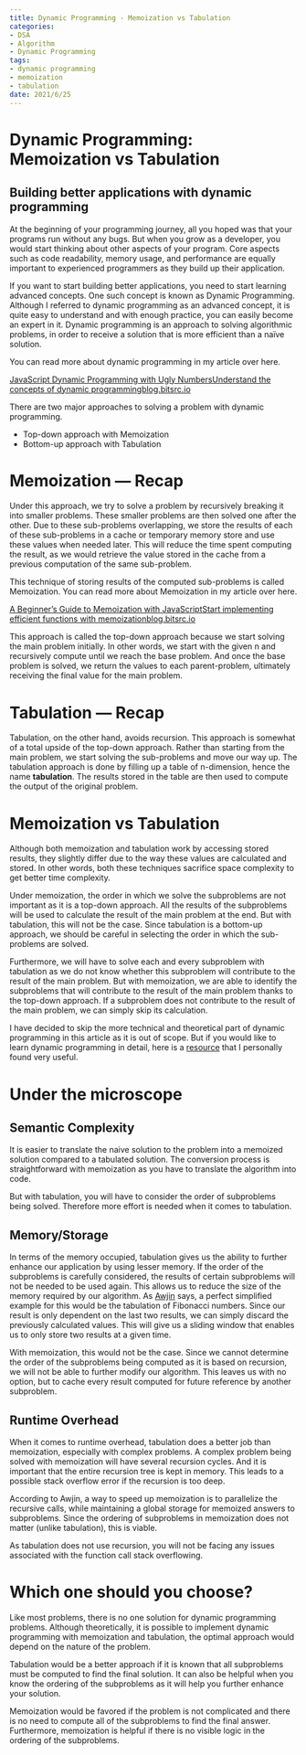 ```yaml
---
title: Dynamic Programming - Memoization vs Tabulation
categories:
- DSA
- Algorithm
- Dynamic Programming
tags:
- dynamic programming
- memoization 
- tabulation
date: 2021/6/25
---
```




# Dynamic Programming: Memoization vs Tabulation

## Building better applications with dynamic programming

At the beginning of your programming journey, all you hoped was that your programs run without any bugs. But when you grow as a developer, you would start thinking about other aspects of your program. Core aspects such as code readability, memory usage, and performance are equally important to experienced programmers as they build up their application.

If you want to start building better applications, you need to start learning advanced concepts. One such concept is known as Dynamic Programming. Although I referred to dynamic programming as an advanced concept, it is quite easy to understand and with enough practice, you can easily become an expert in it. Dynamic programming is an approach to solving algorithmic problems, in order to receive a solution that is more efficient than a naïve solution.

You can read more about dynamic programming in my article over here.

[JavaScript Dynamic Programming with Ugly NumbersUnderstand the concepts of dynamic programmingblog.bitsrc.io](https://blog.bitsrc.io/javascript-dynamic-programming-with-ugly-numbers-63d5658113e4)

There are two major approaches to solving a problem with dynamic programming.

- Top-down approach with Memoization
- Bottom-up approach with Tabulation

# Memoization — Recap

Under this approach, we try to solve a problem by recursively breaking it into smaller problems. These smaller problems are then solved one after the other. Due to these sub-problems overlapping, we store the results of each of these sub-problems in a cache or temporary memory store and use these values when needed later. This will reduce the time spent computing the result, as we would retrieve the value stored in the cache from a previous computation of the same sub-problem.

This technique of storing results of the computed sub-problems is called Memoization. You can read more about Memoization in my article over here.

[A Beginner’s Guide to Memoization with JavaScriptStart implementing efficient functions with memoizationblog.bitsrc.io](https://blog.bitsrc.io/a-beginners-guide-to-memoization-with-javascript-59d9c818f4c8)

This approach is called the top-down approach because we start solving the main problem initially. In other words, we start with the given n and recursively compute until we reach the base problem. And once the base problem is solved, we return the values to each parent-problem, ultimately receiving the final value for the main problem.

# Tabulation — Recap

Tabulation, on the other hand, avoids recursion. This approach is somewhat of a total upside of the top-down approach. Rather than starting from the main problem, we start solving the sub-problems and move our way up. The tabulation approach is done by filling up a table of n-dimension, hence the name **tabulation**. The results stored in the table are then used to compute the output of the original problem.

# Memoization vs Tabulation

Although both memoization and tabulation work by accessing stored results, they slightly differ due to the way these values are calculated and stored. In other words, both these techniques sacrifice space complexity to get better time complexity.

Under memoization, the order in which we solve the subproblems are not important as it is a top-down approach. All the results of the subproblems will be used to calculate the result of the main problem at the end. But with tabulation, this will not be the case. Since tabulation is a bottom-up approach, we should be careful in selecting the order in which the sub-problems are solved.

Furthermore, we will have to solve each and every subproblem with tabulation as we do not know whether this subproblem will contribute to the result of the main problem. But with memoization, we are able to identify the subproblems that will contribute to the result of the main problem thanks to the top-down approach. If a subproblem does not contribute to the result of the main problem, we can simply skip its calculation.

I have decided to skip the more technical and theoretical part of dynamic programming in this article as it is out of scope. But if you would like to learn dynamic programming in detail, here is a [resource](https://www2.cs.duke.edu/courses/spring16/compsci330/Notes/dynamic.pdf) that I personally found very useful.

# Under the microscope

## Semantic Complexity

It is easier to translate the naive solution to the problem into a memoized solution compared to a tabulated solution. The conversion process is straightforward with memoization as you have to translate the algorithm into code.

But with tabulation, you will have to consider the order of subproblems being solved. Therefore more effort is needed when it comes to tabulation.

## Memory/Storage

In terms of the memory occupied, tabulation gives us the ability to further enhance our application by using lesser memory. If the order of the subproblems is carefully considered, the results of certain subproblems will not be needed to be used again. This allows us to reduce the size of the memory required by our algorithm. As [Awjin](https://awjin.me/) says, a perfect simplified example for this would be the tabulation of Fibonacci numbers. Since our result is only dependent on the last two results, we can simply discard the previously calculated values. This will give us a sliding window that enables us to only store two results at a given time.

With memoization, this would not be the case. Since we cannot determine the order of the subproblems being computed as it is based on recursion, we will not be able to further modify our algorithm. This leaves us with no option, but to cache every result computed for future reference by another subproblem.

## Runtime Overhead

When it comes to runtime overhead, tabulation does a better job than memoization, especially with complex problems. A complex problem being solved with memoization will have several recursion cycles. And it is important that the entire recursion tree is kept in memory. This leads to a possible stack overflow error if the recursion is too deep.

According to Awjin, a way to speed up memoization is to parallelize the recursive calls, while maintaining a global storage for memoized answers to subproblems. Since the ordering of subproblems in memoization does not matter (unlike tabulation), this is viable.

As tabulation does not use recursion, you will not be facing any issues associated with the function call stack overflowing.

# Which one should you choose?

Like most problems, there is no one solution for dynamic programming problems. Although theoretically, it is possible to implement dynamic programming with memoization and tabulation, the optimal approach would depend on the nature of the problem.

Tabulation would be a better approach if it is known that all subproblems must be computed to find the final solution. It can also be helpful when you know the ordering of the subproblems as it will help you further enhance your solution.

Memoization would be favored if the problem is not complicated and there is no need to compute all of the subproblems to find the final answer. Furthermore, memoization is helpful if there is no visible logic in the ordering of the subproblems.